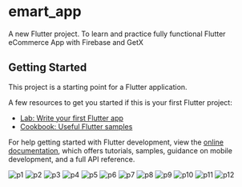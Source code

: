 # emart_app

A new Flutter project.
To learn and practice fully functional Flutter eCommerce App with Firebase and GetX 

## Getting Started

This project is a starting point for a Flutter application.

A few resources to get you started if this is your first Flutter project:

- [Lab: Write your first Flutter app](https://docs.flutter.dev/get-started/codelab)
- [Cookbook: Useful Flutter samples](https://docs.flutter.dev/cookbook)

For help getting started with Flutter development, view the
[online documentation](https://docs.flutter.dev/), which offers tutorials,
samples, guidance on mobile development, and a full API reference.

![p1](https://github.com/iramap/eMartApp/assets/122166121/c58f32e2-848b-4213-81d8-18e8abeda71e)
![p2](https://github.com/iramap/eMartApp/assets/122166121/c7dd7bc2-6e61-4b17-bdb1-682fee565140)
![p3](https://github.com/iramap/eMartApp/assets/122166121/9e314475-2c60-4761-a2cc-9daad47aa59f)
![p4](https://github.com/iramap/eMartApp/assets/122166121/1dff0c39-264c-4670-bf7d-de55691a6657)
![p5](https://github.com/iramap/eMartApp/assets/122166121/5c81e2e2-ee72-489c-bbcd-1d4286bd58f2)
![p6](https://github.com/iramap/eMartApp/assets/122166121/f20d6bd7-fbea-474e-9bd7-800effd57681)
![p7](https://github.com/iramap/eMartApp/assets/122166121/c98b6bc0-b789-43ca-8817-6223a80d330f)
![p8](https://github.com/iramap/eMartApp/assets/122166121/b7c56825-9c96-4c70-ae78-6fbf8387155b)
![p9](https://github.com/iramap/eMartApp/assets/122166121/b51bacca-31b7-451f-8ff9-5eafbd75bfa5)
![p10](https://github.com/iramap/eMartApp/assets/122166121/d34f5dc0-0fbf-4086-9f2e-c631761a89c4)
![p11](https://github.com/iramap/eMartApp/assets/122166121/25ef7427-ec88-4c80-89d9-5b403e3ebc21)
![p12](https://github.com/iramap/eMartApp/assets/122166121/7d45194d-5800-4f14-a837-e2199f5cad62)

